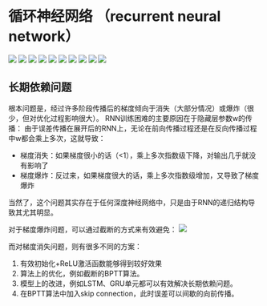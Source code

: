 # 循环神经网络 （recurrent neural network）

![](../img/rnn1.png)
![](../img/rnngs1.png)
![](../img/rnngs2.png)
![](../img/rnn2.png)
![](../img/rnn3.png)
![](../img/rnn4.png)
![](../img/rnn5.png)
![](../img/rnn6.png)
![](../img/rnn7.png)
![](../img/rnn8.png)

## 长期依赖问题
根本问题是，经过许多阶段传播后的梯度倾向于消失（大部分情况）或爆炸（很少，但对优化过程影响很大）。
RNN训练困难的主要原因在于隐藏层参数w的传播：
由于误差传播在展开后的RNN上，无论在前向传播过程还是在反向传播过程中w都会乘上多次，这就导致：
* 梯度消失：如果梯度很小的话（<1），乘上多次指数级下降，对输出几乎就没有影响了
* 梯度爆炸：反过来，如果梯度很大的话，乘上多次指数级增加，又导致了梯度爆炸

当然了，这个问题其实存在于任何深度神经网络中，只是由于RNN的递归结构导致其尤其明显。

对于梯度爆炸问题，可以通过截断的方式来有效避免：
![](../img/tdjd.png)

而对梯度消失问题，则有很多不同的方案：

1. 有效初始化+ReLU激活函数能够得到较好效果
2. 算法上的优化，例如截断的BPTT算法。
3. 模型上的改进，例如LSTM、GRU单元都可以有效解决长期依赖问题。
4. 在BPTT算法中加入skip connection，此时误差可以间歇的向前传播。